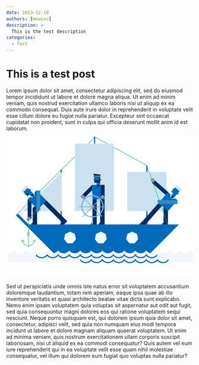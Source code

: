 ```yaml
---
date: 2023-12-18
authors: [mowies]
description: >
  This is the test description
categories:
  - Test
---
```


# This is a test post

Lorem ipsum dolor sit amet, consectetur adipiscing elit, sed do eiusmod tempor incididunt ut labore et dolore magna
aliqua.
Ut enim ad minim veniam, quis nostrud exercitation ullamco laboris nisi ut aliquip ex ea commodo consequat.
Duis aute irure dolor in reprehenderit in voluptate velit esse cillum dolore eu fugiat nulla pariatur.
Excepteur sint occaecat cupidatat non proident, sunt in culpa qui officia deserunt mollit anim id est laborum.

![some graphic]

Sed ut perspiciatis unde omnis iste natus error sit voluptatem accusantium doloremque laudantium, totam rem aperiam,
eaque ipsa quae ab illo inventore veritatis et quasi architecto beatae vitae dicta sunt explicabo.
Nemo enim ipsam voluptatem quia voluptas sit aspernatur aut odit aut fugit, sed quia consequuntur magni
dolores eos qui ratione voluptatem sequi nesciunt.
Neque porro quisquam est, qui dolorem ipsum quia dolor sit amet, consectetur, adipisci velit,
sed quia non numquam eius modi tempora incidunt ut labore et dolore magnam aliquam quaerat voluptatem.
Ut enim ad minima veniam, quis nostrum exercitationem ullam corporis suscipit laboriosam, nisi ut aliquid ex ea
commodi consequatur?
Quis autem vel eum iure reprehenderit qui in ea voluptate velit esse quam nihil molestiae
consequatur, vel illum qui dolorem eum fugiat quo voluptas nulla pariatur?

[some graphic]: a-test-post/test-graphic.png
